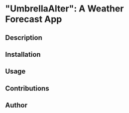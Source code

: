 # "UmbrellaAlter": A Weather Forecast App
## Description
## Installation
## Usage
## Contributions
## Author
